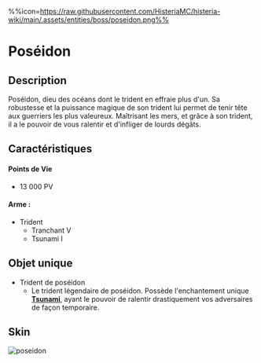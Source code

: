 %%icon=https://raw.githubusercontent.com/HisteriaMC/histeria-wiki/main/.assets/entities/boss/poseidon.png%%
# Poséidon

## Description 
Poséidon, dieu des océans dont le trident en effraie plus d'un. Sa robustesse et la puissance magique de son trident lui permet de tenir tête aux guerriers les plus valeureux. Maîtrisant les mers, et grâce à son trident, il a le pouvoir de vous ralentir et d'infliger de lourds dégâts.

## Caractéristiques

#### __Points de Vie__
+ 13 000 PV

#### __Arme :__
+ Trident 
  - Tranchant V
  - Tsunami I

## Objet unique 
+ Trident de poséidon
  - Le trident légendaire de poséidon. Possède l'enchantement unique [__Tsunami__](https://histeria.zelytra.fr/wiki/enchants/tsunami), ayant le pouvoir de ralentir drastiquement vos adversaires de façon temporaire.

## Skin

![poseidon](https://raw.githubusercontent.com/HisteriaMC/histeria-wiki/main/.assets/entities/boss/poseidon.png)
